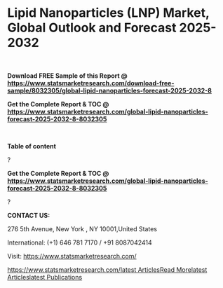 <h1>Lipid Nanoparticles (LNP) Market, Global Outlook and Forecast 2025-2032</h1><br/><p><strong>Download FREE Sample of this Report @ <a href="https://www.statsmarketresearch.com/download-free-sample/8032305/global-lipid-nanoparticles-forecast-2025-2032-8">https://www.statsmarketresearch.com/download-free-sample/8032305/global-lipid-nanoparticles-forecast-2025-2032-8</a></strong></p>
 
 
 
 <div><b>Get the Complete Report & TOC @ <a href="https://www.statsmarketresearch.com/global-lipid-nanoparticles-forecast-2025-2032-8-8032305">https://www.statsmarketresearch.com/global-lipid-nanoparticles-forecast-2025-2032-8-8032305</a></b></div>
 
 
 
 <p><br />
 
 <b>Table of content</b></p>
 
 
 
 <p>? </p>
 
 
 
 <div><b>Get the Complete Report & TOC @ <a href="https://www.statsmarketresearch.com/global-lipid-nanoparticles-forecast-2025-2032-8-8032305">https://www.statsmarketresearch.com/global-lipid-nanoparticles-forecast-2025-2032-8-8032305</a></b></div>
 
 
 
 <p>? </p>
 
 
 
 <p><b>CONTACT US:</b><br />
 
 276 5th Avenue, New York , NY 10001,United States<br />
 
 International: (+1) 646 781 7170 / +91 8087042414<br />
 
 Visit: <a href="https://www.statsmarketresearch.com/">https://www.statsmarketresearch.com/</a><br />
 
 <a href="https://gyeongbokgung.com">https://www.statsmarketresearch.com/</a><a href="https://hallyeomaritime.com">latest Articles</a><a href="https://jingwansa.com">Read More</a><a href="https://nguoiviet.jp/">latest Articles</a><a href="https://www.intelmarketresearch.com/">latest Publications</a></p>